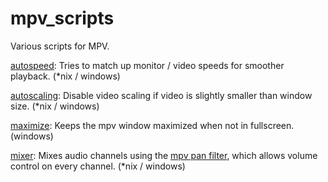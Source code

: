 # mpv_scripts
Various scripts for MPV.

[autospeed](https://github.com/kevinlekiller/mpv_scripts/tree/master/autospeed/): Tries to match up monitor / video speeds for smoother playback. (*nix / windows)

[autoscaling](https://github.com/kevinlekiller/mpv_scripts/tree/master/autoscaling/): Disable video scaling if video is slightly smaller than window size. (*nix / windows)

[maximize](https://github.com/kevinlekiller/mpv_scripts/tree/master/maximize/): Keeps the mpv window maximized when not in fullscreen. (windows)

[mixer](https://github.com/kevinlekiller/mpv_scripts/tree/master/mixer/): Mixes audio channels using the [mpv pan filter](http://mpv.io/manual/master/#audio-filters-pan), which allows volume control on every channel. (*nix / windows)

